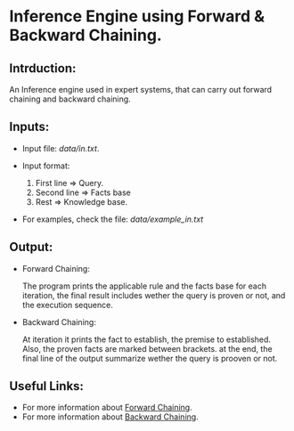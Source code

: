 # Inference Engine using Forward & Backward Chaining.

## Intrduction:

An Inference engine used in expert systems, that can carry out forward chaining and backward chaining.

## Inputs:

-   Input file: _data/in.txt_.

-   Input format:

    1. First line => Query.
    2. Second line => Facts base
    3. Rest => Knowledge base.

-   For examples, check the file: *data/example_in.txt*

## Output:

-   Forward Chaining: 

    The program prints the applicable rule and the facts base for each iteration, the final result includes wether the query is proven or not, and the execution sequence.

-   Backward Chaining:

    At iteration it prints the fact to establish, the premise to established. Also, the proven facts are marked between brackets.
    at the end, the final line of the output summarize wether the query is prooven or not.

## Useful Links:

-   For more information about [Forward Chaining](https://en.wikipedia.org/wiki/Forward_chaining).
-   For more information about [Backward Chaining](https://en.wikipedia.org/wiki/Backward_chaining).
